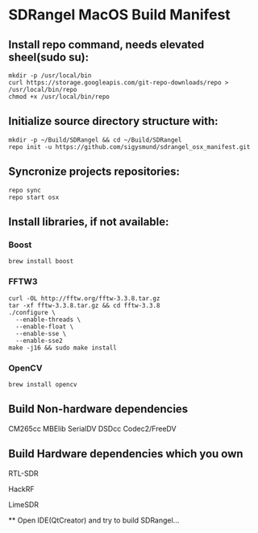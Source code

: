# SDRangel MacOS Build Manifest

## Install repo command, needs elevated sheel(sudo su):
```
mkdir -p /usr/local/bin
curl https://storage.googleapis.com/git-repo-downloads/repo > /usr/local/bin/repo
chmod +x /usr/local/bin/repo
```

## Initialize source directory structure with:
```
mkdir -p ~/Build/SDRangel && cd ~/Build/SDRangel
repo init -u https://github.com/sigysmund/sdrangel_osx_manifest.git
```

## Syncronize projects repositories:
```
repo sync
repo start osx
```
## Install libraries, if not available:

### Boost
```
brew install boost
```

### FFTW3
```
curl -OL http://fftw.org/fftw-3.3.8.tar.gz
tar -xf fftw-3.3.8.tar.gz && cd fftw-3.3.8
./configure \
  --enable-threads \
  --enable-float \
  --enable-sse \
  --enable-sse2
make -j16 && sudo make install
```

### OpenCV
```
brew install opencv
```

## Build Non-hardware dependencies
CM265cc
MBElib
SerialDV
DSDcc
Codec2/FreeDV

## Build Hardware dependencies which you own
RTL-SDR

HackRF

LimeSDR

** Open IDE(QtCreator) and try to build SDRangel...